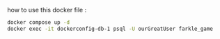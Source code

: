 how to use this docker file : 

```sh
docker compose up -d
docker exec -it dockerconfig-db-1 psql -U ourGreatUser farkle_game
```